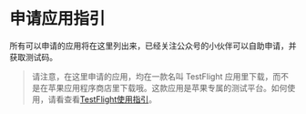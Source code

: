 # 申请应用指引

所有可以申请的应用将在这里列出来，已经关注公众号的小伙伴可以自助申请，并获取测试码。

> 请注意，在这里申请的应用，均在一款名叫 TestFlight 应用里下载，而不是在苹果应用程序商店里下载哦。这款应用是苹果专属的测试平台。如何使用，请看查看[TestFlight使用指引](testflight.md)。

